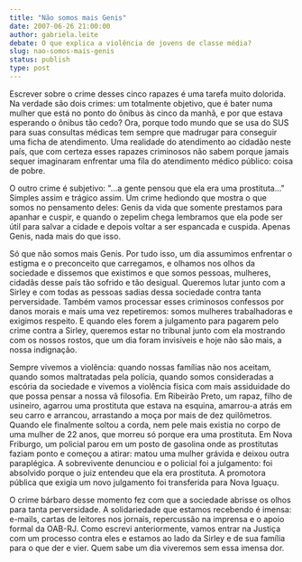```yaml
---
title: "Não somos mais Genis"
date: 2007-06-26 21:00:00
author: gabriela.leite
debate: O que explica a violência de jovens de classe média?
slug: nao-somos-mais-genis
status: publish 
type: post
---
```


Escrever sobre o crime desses cinco rapazes é uma tarefa muito dolorida. Na verdade são dois crimes: um totalmente objetivo, que é bater numa mulher que está no ponto do ônibus às cinco da manhã, e por que estava esperando o ônibus tão cedo? Ora, porque todo mundo que se usa do SUS para suas consultas médicas tem sempre que madrugar para conseguir uma ficha de atendimento. Uma realidade do atendimento ao cidadão neste país, que com certeza esses rapazes criminosos não sabem porque jamais sequer imaginaram enfrentar uma fila do atendimento médico público: coisa de pobre. 


O outro crime é subjetivo: "...a gente pensou que ela era uma prostituta..." Simples assim e trágico assim. Um crime hediondo que mostra o que somos no pensamento deles: Genis da vida que somente prestamos para apanhar e cuspir, e quando o zepelim chega lembramos que ela pode ser útil para salvar a cidade e depois voltar a ser espancada e cuspida. Apenas Genis, nada mais do que isso. 


Só que não somos mais Genis. Por tudo isso, um dia assumimos enfrentar o estigma e o preconceito que carregamos, e olhamos nos olhos da sociedade e dissemos que existimos e que somos pessoas, mulheres, cidadãs desse país tão sofrido e tão desigual. Queremos lutar junto com a Sirley e com todas as pessoas sadias dessa sociedade contra tanta perversidade. Também vamos processar esses criminosos confessos por danos morais e mais uma vez repetiremos: somos mulheres trabalhadoras e exigimos respeito. E quando eles forem a julgamento para pagarem pelo crime contra a Sirley, queremos estar no tribunal junto com ela mostrando com os nossos rostos, que um dia foram invisíveis e hoje não são mais, a nossa indignação. 


Sempre vivemos a violência: quando nossas famílias não nos aceitam, quando somos maltratadas pela polícia, quando somos consideradas a escória da sociedade e vivemos a violência física com mais assiduidade do que possa pensar a nossa vã filosofia. Em Ribeirão Preto, um rapaz, filho de usineiro, agarrou uma prostituta que estava na esquina, amarrou-a atrás em seu carro e arrancou, arrastando a moça por mais de dez quilômetros. Quando ele finalmente soltou a corda, nem pele mais existia no corpo de uma mulher de 22 anos, que morreu só porque era uma prostituta. Em Nova Friburgo, um policial parou em um posto de gasolina onde as prostitutas faziam ponto e começou a atirar: matou uma mulher grávida e deixou outra paraplégica. A sobrevivente denunciou e o policial foi a julgamento: foi absolvido porque o juiz entendeu que ela era prostituta. A promotora pública que exigia um novo julgamento foi transferida para Nova Iguaçu. 


O crime bárbaro desse momento fez com que a sociedade abrisse os olhos para tanta perversidade. A solidariedade que estamos recebendo é imensa: e-mails, cartas de leitores nos jornais, repercussão na imprensa e o apoio formal da OAB-RJ. Como escrevi anteriormente, vamos entrar na Justiça com um processo contra eles e estamos ao lado da Sirley e de sua família para o que der e vier. Quem sabe um dia viveremos sem essa imensa dor.   



